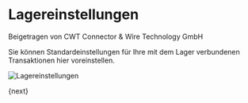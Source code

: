 # Lagereinstellungen
<span class="text-muted contributed-by">Beigetragen von CWT Connector & Wire Technology GmbH</span>

Sie können Standardeinstellungen für Ihre mit dem Lager verbundenen Transaktionen hier voreinstellen.

<img class="screenshot" alt="Lagereinstellungen" src="/docs/assets/img/stock/stock-settings.png">

{next}
